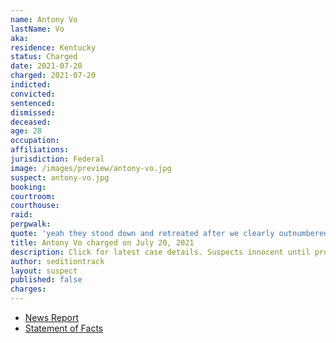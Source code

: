```yaml
---
name: Antony Vo
lastName: Vo
aka:
residence: Kentucky
status: Charged
date: 2021-07-20
charged: 2021-07-20
indicted:
convicted:
sentenced:
dismissed:
deceased:
age: 28
occupation:
affiliations:
jurisdiction: Federal
image: /images/preview/antony-vo.jpg
suspect: antony-vo.jpg
booking:
courtroom:
courthouse:
raid:
perpwalk:
quote: 'yeah they stood down and retreated after we clearly outnumbered them'
title: Antony Vo charged on July 20, 2021
description: Click for latest case details. Suspects innocent until proven guilty.
author: seditiontrack
layout: suspect
published: false
charges:
---
```

- [News Report](https://www.wthr.com/article/news/crime/fbi-arrests-bloomington-man-for-his-role-in-jan-6-capitol-insurrection/531-98fce4bc-0aaf-49f4-abc3-266709d5fee4)
- [Statement of Facts](https://extremism.gwu.edu/sites/g/files/zaxdzs2191/f/Antony%20Vo%20Statement%20of%20Facts.pdf)
